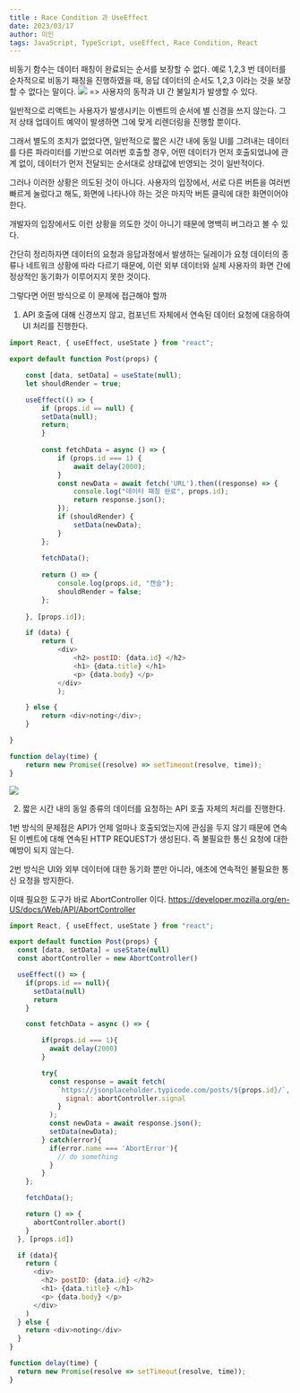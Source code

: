 ```yaml
---
title : Race Condition 과 UseEffect
date: 2023/03/17
author: 이인
tags: JavaScript, TypeScript, useEffect, Race Condition, React
---
```


비동기 함수는 데이터 패칭이 완료되는 순서를 보장할 수 없다.
예로 1,2,3 번 데이터를 순차적으로 비동기 패칭을 진행하였을 때, 응답 데이터의 순서도 1,2,3 이라는 것을 보장할 수 없다는 말이다.
![](https://i.imgur.com/Fv7x5RP.png)
=> 사용자의 동작과 UI 간 불일치가 발생할 수 있다.

일반적으로 리액트는 사용자가 발생시키는 이벤트의 순서에 별 신경을 쓰지 않는다. 그저 상태 업데이트 예약이 발생하면 그에 맞게 리렌더링을 진행할 뿐이다.

그래서 별도의 조치가 없었다면, 일반적으로 짧은 시간 내에 동일 UI를 그려내는 데이터를 다른 파라미터를 기반으로 여러번 호출할 경우, 어떤 데이터가 먼저 호출되었냐에 관계 없이, 데이터가 먼저 전달되는 순서대로 상태값에 반영되는 것이 일반적이다.

그러나 이러한 상황은 의도된 것이 아니다. 사용자의 입장에서, 서로 다른 버튼을 여러번 빠르게 눌렀다고 해도, 화면에 나타나야 하는 것은 마지막 버튼 클릭에 대한 화면이어야 한다.

개발자의 입장에서도 이런 상황을 의도한 것이 아니기 때문에 명백히 버그라고 볼 수 있다.

간단히 정리하자면 데이터의 요청과 응답과정에서 발생하는 딜레이가 요청 데이터의 종류나 네트워크 상황에 따라 다르기 때문에, 이런 외부 데이터와 실제 사용자의 화면 간에 정상적인 동기화가 이루어지지 못한 것이다.

그렇다면 어떤 방식으로 이 문제에 접근해야 할까

1. API 호출에 대해 신경쓰지 않고, 컴포넌트 자체에서 연속된 데이터 요청에 대응하여 UI 처리를 진행한다. 
```js
import React, { useEffect, useState } from "react";

export default function Post(props) {

	const [data, setData] = useState(null);
	let shouldRender = true;

	useEffect(() => {
		if (props.id == null) {
		setData(null);
		return;
		}
	
		const fetchData = async () => {
			if (props.id === 1) {
				await delay(2000);
			}
			const newData = await fetch('URL').then((response) => {
				console.log("데이터 패칭 완료", props.id);
				return response.json();
			});
			if (shouldRender) {
				setData(newData);
			}
		};
		
		fetchData();
		
		return () => {
			console.log(props.id, "캔슬");
			shouldRender = false;
		};
		
	}, [props.id]);

	if (data) {
		return (
			<div>
				<h2> postID: {data.id} </h2>
				<h1> {data.title} </h1>
				<p> {data.body} </p>
			</div>
			);

	} else {
		return <div>noting</div>;
	}

}

function delay(time) {
	return new Promise((resolve) => setTimeout(resolve, time));
}

```

![](https://i.imgur.com/Ms3yGCD.png)

2. 짧은 시간 내의 동일 종류의 데이터를 요청하는 API 호출 자체의 처리를 진행한다.

1번 방식의 문제점은 API가 언제 얼마나 호출되었는지에 관심을 두지 않기 때문에 연속된 이벤트에 대해 연속된 HTTP REQUEST가 생성된다. 즉 불필요한 통신 요청에 대한 예방이 되지 않는다.

2번 방식은 UI와 외부 데이터에 대한 동기화 뿐만 아니라, 애초에 연속적인 불필요한 통신 요청을 방지한다.

이때 필요한 도구가 바로 AbortController 이다.
https://developer.mozilla.org/en-US/docs/Web/API/AbortController

```js
import React, { useEffect, useState } from "react";

export default function Post(props) {
  const [data, setData] = useState(null)
  const abortController = new AbortController()

  useEffect(() => {
    if(props.id == null){
      setData(null)
      return
    }

    const fetchData = async () => {

        if(props.id === 1){
          await delay(2000)
        }

        try{
          const response = await fetch(
            `https://jsonplaceholder.typicode.com/posts/${props.id}/`, {
              signal: abortController.signal
            }
          );
          const newData = await response.json();
          setData(newData);
        } catch(error){
          if(error.name === 'AbortError'){
            // do something
          }
        }
    };

    fetchData();

    return () => {
      abortController.abort()
    }
  }, [props.id])

  if (data){
    return (
      <div>
        <h2> postID: {data.id} </h2>
        <h1> {data.title} </h1>
        <p> {data.body} </p>
      </div>
    )
  } else {
    return <div>noting</div>
  }
}

function delay(time) {
  return new Promise(resolve => setTimeout(resolve, time));
}

```
